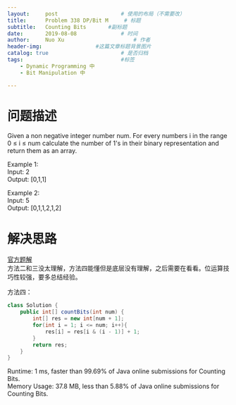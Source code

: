 ```yaml
---
layout:     post   				    # 使用的布局（不需要改）
title:      Problem 338 DP/Bit M     # 标题 
subtitle:   Counting Bits       #副标题
date:       2019-08-08				# 时间
author:     Nuo Xu 						# 作者
header-img:              	#这篇文章标题背景图片
catalog: true 						# 是否归档
tags:								#标签
    - Dynamic Programming 中
    - Bit Manipulation 中

---
```

# 问题描述
Given a non negative integer number num. For every numbers i in the range 0 ≤ i ≤ num calculate the number of 1's in their binary representation and return them as an array.

Example 1:  
Input: 2  
Output: [0,1,1]  

Example 2:  
Input: 5  
Output: [0,1,1,2,1,2]  
# 解决思路
[官方题解](https://leetcode-cn.com/problems/counting-bits/solution/bi-te-wei-ji-shu-by-leetcode/)  
方法二和三没太理解，方法四能懂但是底层没有理解，之后需要在看看。位运算技巧性较强，要多总结经验。

方法四：
```java
class Solution {
    public int[] countBits(int num) {
        int[] res = new int[num + 1];
        for(int i = 1; i <= num; i++){
            res[i] = res[i & (i - 1)] + 1;
        }
        return res;
    }
}
```
Runtime: 1 ms, faster than 99.69% of Java online submissions for Counting Bits.  
Memory Usage: 37.8 MB, less than 5.88% of Java online submissions for Counting Bits.